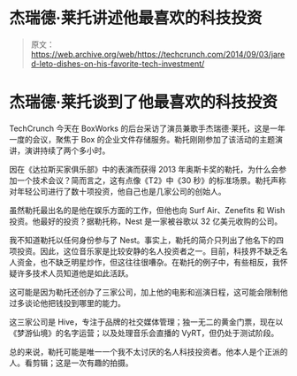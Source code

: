 # 杰瑞德·莱托讲述他最喜欢的科技投资 

> 原文：<https://web.archive.org/web/https://techcrunch.com/2014/09/03/jared-leto-dishes-on-his-favorite-tech-investment/>

# 杰瑞德·莱托谈到了他最喜欢的科技投资

TechCrunch 今天在 BoxWorks 的后台采访了演员兼歌手杰瑞德·莱托，这是一年一度的会议，聚焦于 Box 的企业文件存储服务。勒托刚刚参加了该活动的主题演讲，演讲持续了两个多小时。

因在《达拉斯买家俱乐部》中的表演而获得 2013 年奥斯卡奖的勒托，为什么会参加一个技术会议？简而言之，这有点像《T2》中《30 秒》的标准场景。勒托声称对年轻公司进行了数十项投资，他自己也是几家公司的创始人。

虽然勒托最出名的是他在娱乐方面的工作，但他也向 Surf Air、Zenefits 和 Wish 投资。他最好的投资？据勒托称，Nest 是一家被谷歌以 32 亿美元收购的公司。

我不知道勒托以任何身份参与了 Nest。事实上，勒托的简介只列出了他名下的四项投资。因此，这位音乐家是比较安静的名人投资者之一。目前，科技界不缺乏名人资金，也不缺乏明星炒作，但这往往很嘈杂。在勒托的例子中，有些相反，我怀疑许多技术人员知道他是如此活跃。

这可能是因为勒托还创办了三家公司，加上他的电影和巡演日程，这可能会限制他过多谈论他把钱投到哪里的能力。

这三家公司是 Hive，专注于品牌的社交媒体管理；独一无二的黄金门票，现在以《梦游仙境》的名字运营；以及处理音乐会直播的 VyRT，但仍处于测试阶段。

总的来说，勒托可能是唯一一个我不太讨厌的名人科技投资者。他本人是个正派的人。看剪辑；这是一次有趣的拍摄。